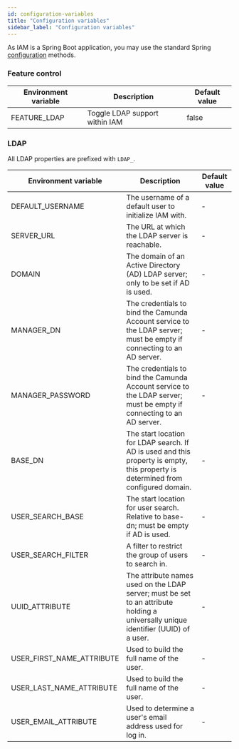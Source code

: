 ```yaml
---
id: configuration-variables
title: "Configuration variables"
sidebar_label: "Configuration variables"
---
```


As IAM is a Spring Boot application, you may use the standard Spring [configuration](https://docs.spring.io/spring-boot/docs/current/reference/html/spring-boot-features.html#boot-features-external-config) methods.

### Feature control

Environment variable | Description | Default value
-----|-------------|--------------
FEATURE_LDAP | Toggle LDAP support within IAM | false

### LDAP 

All LDAP properties are prefixed with `LDAP_`.

Environment variable | Description | Default value
-----|-------------|--------------
DEFAULT_USERNAME | The username of a default user to initialize IAM with. |  -
SERVER_URL | The URL at which the LDAP server is reachable. |  -
DOMAIN | The domain of an Active Directory (AD) LDAP server; only to be set if AD is used. |  -
MANAGER_DN | The credentials to bind the Camunda Account service to the LDAP server; must be empty if connecting to an AD server. |  -
MANAGER_PASSWORD | The credentials to bind the Camunda Account service to the LDAP server; must be empty if connecting to an AD server. |  -
BASE_DN | The start location for LDAP search. If AD is used and this property is empty, this property is determined from configured domain. |  -
USER_SEARCH_BASE | The start location for user search. Relative to base-dn; must be empty if AD is used. |  -
USER_SEARCH_FILTER | A filter to restrict the group of users to search in. |  -
UUID_ATTRIBUTE | The attribute names used on the LDAP server; must be set to an attribute holding a universally unique identifier (UUID) of a user. |  -
USER_FIRST_NAME_ATTRIBUTE | Used to build the full name of the user. |  -
USER_LAST_NAME_ATTRIBUTE | Used to build the full name of the user. |  -
USER_EMAIL_ATTRIBUTE | Used to determine a user's email address used for log in. |  -
